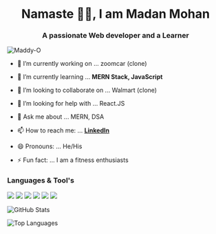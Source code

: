 <h1 align="center">Namaste <span>&#128591;&#127995;</span>, I am Madan Mohan</h1>
<h3 align="center">A passionate Web developer and a Learner</h3>

<p align="left"> <img src="https://komarev.com/ghpvc/?username=Maddy-O&label=Profile%20views&color=0e75b6&style=flat" alt="Maddy-O" /> </p>

- 🔭 I’m currently working on ... zoomcar (clone)

- 🌱 I’m currently learning ... **MERN Stack, JavaScript**

- 👯 I’m looking to collaborate on ... Walmart (clone)

- 🤔 I’m looking for help with ... React.JS

- 💬 Ask me about ... MERN, DSA

- 📫 How to reach me: ... **[LinkedIn](www.linkedin.com/in/maddy-o)**

- 😄 Pronouns: ... He/His

- ⚡ Fun fact: ... I am a fitness enthusiasts




<h3 align="left">Languages & Tool's</h3>

<img src="https://img.shields.io/badge/-HTML-e34f26?logo=html5&logoColor=fff">  <img src="https://img.shields.io/badge/-CSS-1572B6?logo=css3&logoColor=fff">  <img src="https://img.shields.io/badge/-JS-F7DF1E?logo=javascript&logoColor=fff">  <img src="https://img.shields.io/badge/-Node-339933?logo=node.JS&logoColor=fff">  <img src="https://img.shields.io/badge/-MongoDB-47A248?logo=mongodb&logoColor=fff">  <img src="https://img.shields.io/badge/-React-61DAFB?logo=react&logoColor=fff">





![GitHub Stats](https://github-readme-stats.vercel.app/api?username=Maddy-O&count_private=true&show_icons=true&theme=radical)

![Top Languages](https://github-readme-stats.vercel.app/api/top-langs/?username=MADDY-O&show_icons=true&theme=radical)
